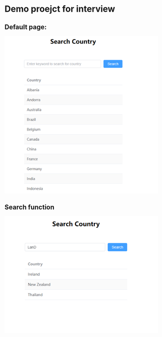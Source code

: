 # Demo proejct for interview

## Default page:
![img](/images/home.png)

## Search function
![img2](/images/search.png)

